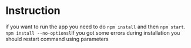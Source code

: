 # Instruction
if you want to run the app you need to do `npm install` and then `npm start`.
 `npm install --no-optionsl`If you got some errors during installation you should restart command using parameters